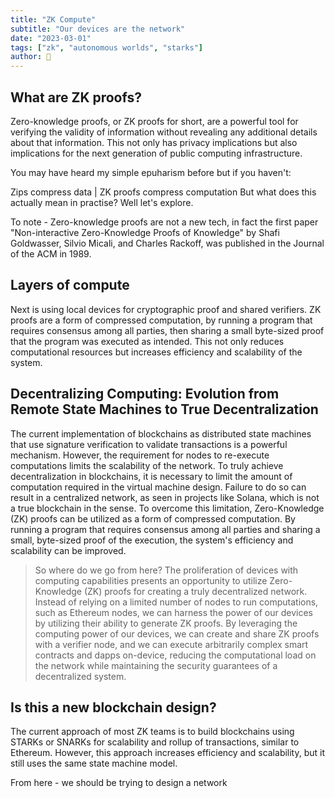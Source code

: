 ```yaml
---
title: "ZK Compute"
subtitle: "Our devices are the network"
date: "2023-03-01"
tags: ["zk", "autonomous worlds", "starks"]
author: 🍞
---
```


## What are ZK proofs?

Zero-knowledge proofs, or ZK proofs for short, are a powerful tool for verifying the validity of information without revealing any additional details about that information. This not only has privacy implications but also implications for the next generation of public computing infrastructure.

You may have heard my simple epuharism before but if you haven't:

Zips compress data | ZK proofs compress computation
But what does this actually mean in practise? Well let's explore.

To note - Zero-knowledge proofs are not a new tech, in fact the first paper "Non-interactive Zero-Knowledge Proofs of Knowledge" by Shafi Goldwasser, Silvio Micali, and Charles Rackoff, was published in the Journal of the ACM in 1989.

## Layers of compute

Next is using local devices for cryptographic proof and shared verifiers. ZK proofs are a form of compressed computation, by running a program that requires consensus among all parties, then sharing a small byte-sized proof that the program was executed as intended. This not only reduces computational resources but increases efficiency and scalability of the system.

## Decentralizing Computing: Evolution from Remote State Machines to True Decentralization

The current implementation of blockchains as distributed state machines that use signature verification to validate transactions is a powerful mechanism. However, the requirement for nodes to re-execute computations limits the scalability of the network. To truly achieve decentralization in blockchains, it is necessary to limit the amount of computation required in the virtual machine design. Failure to do so can result in a centralized network, as seen in projects like Solana, which is not a true blockchain in the sense. To overcome this limitation, Zero-Knowledge (ZK) proofs can be utilized as a form of compressed computation. By running a program that requires consensus among all parties and sharing a small, byte-sized proof of the execution, the system's efficiency and scalability can be improved.

> So where do we go from here?
> The proliferation of devices with computing capabilities presents an opportunity to utilize Zero-Knowledge (ZK) proofs for creating a truly decentralized network. Instead of relying on a limited number of nodes to run computations, such as Ethereum nodes, we can harness the power of our devices by utilizing their ability to generate ZK proofs. By leveraging the computing power of our devices, we can create and share ZK proofs with a verifier node, and we can execute arbitrarily complex smart contracts and dapps on-device, reducing the computational load on the network while maintaining the security guarantees of a decentralized system.

## Is this a new blockchain design?

The current approach of most ZK teams is to build blockchains using STARKs or SNARKs for scalability and rollup of transactions, similar to Ethereum. However, this approach increases efficiency and scalability, but it still uses the same state machine model.

From here - we should be trying to design a network
